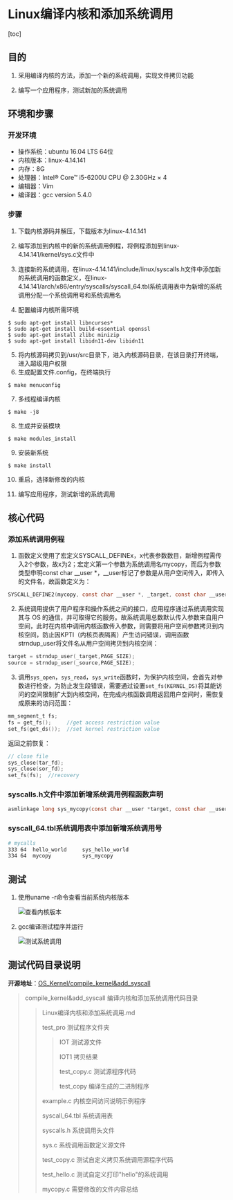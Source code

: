 # Linux编译内核和添加系统调用

[toc]

## 目的

1. 采用编译内核的方法，添加一个新的系统调用，实现文件拷贝功能

2. 编写一个应用程序，测试新加的系统调用

## 环境和步骤

### 开发环境

- 操作系统：ubuntu 16.04 LTS 64位
- 内核版本：linux-4.14.141
- 内存：8G
- 处理器：Intel® Core™ i5-6200U CPU @ 2.30GHz × 4 
- 编辑器：Vim
- 编译器：gcc version 5.4.0

### 步骤

1. 下载内核源码并解压，下载版本为linux-4.14.141

2. 编写添加到内核中的新的系统调用例程，将例程添加到linux-4.14.141/kernel/sys.c文件中

3. 连接新的系统调用，在linux-4.14.141/include/linux/syscalls.h文件中添加新的系统调用的函数定义，在linux-4.14.141/arch/x86/entry/syscalls/syscall_64.tbl系统调用表中为新增的系统调用分配一个系统调用号和系统调用名

4. 配置编译内核所需环境

```shell
$ sudo apt-get install libncurses* 
$ sudo apt-get install build-essential openssl 
$ sudo apt-get install zlibc minizip 
$ sudo apt-get install libidn11-dev libidn11
```

5. 将内核源码拷贝到/usr/src目录下，进入内核源码目录，在该目录打开终端，进入超级用户权限
6. 生成配置文件.config，在终端执行

```shell
$ make menuconfig
```

7. 多线程编译内核

```shell
$ make -j8
```

8. 生成并安装模块

```shell
$ make modules_install
```

9. 安装新系统

```shell
$ make install
```

10. 重启，选择新修改的内核

11. 编写应用程序，测试新增的系统调用

## 核心代码

### 添加系统调用例程

1. 函数定义使用了宏定义SYSCALL_DEFINEx，x代表参数数目，新增例程需传入2个参数，故x为2；宏定义第一个参数为系统调用名mycopy，而后为参数类型申明const char __user *，__user标记了参数是从用户空间传入，即传入的文件名，故函数定义为：

```c
SYSCALL_DEFINE2(mycopy, const char __user *, _target, const char __user *, _source)
```

2. 系统调用提供了用户程序和操作系统之间的接口，应用程序通过系统调用实现其与 OS 的通信，并可取得它的服务。故系统调用总数默认传入参数来自用户空间，此时在内核中调用内核函数传入参数，则需要将用户空间参数拷贝到内核空间，防止因KPTI（内核页表隔离）产生访问错误，调用函数strndup_user将文件名从用户空间拷贝到内核空间：

```c
target = strndup_user(_target,PAGE_SIZE);
source = strndup_user(_source,PAGE_SIZE);
```

3. 调用`sys_open`，`sys_read`，`sys_write`函数时，为保护内核空间，会首先对参数进行检查，为防止发生段错误，需要通过设置`set_fs(KERNEL_DS)`将其能访问的空间限制扩大到内核空间，在完成内核函数调用返回用户空间时，需恢复成原来的访问范围：


```c
mm_segment_t fs;
fs = get_fs();     //get access restriction value
set_fs(get_ds());  //set kernel restriction value
```

   返回之前恢复：

```c
// close file
sys_close(tar_fd);
sys_close(sor_fd);
set_fs(fs);  //recovery
```

### syscalls.h文件中添加新增系统调用例程函数声明

```c
asmlinkage long sys_mycopy(const char __user *target, const char __user *source);
```

### syscall_64.tbl系统调用表中添加新增系统调用号

```bash
# mycalls 
333 64  hello_world     sys_hello_world
334 64  mycopy          sys_mycopy
```

## 测试

1. 使用uname -r命令查看当前系统内核版本

   ![查看内核版本](http://mi_chuan.gitee.io/blog/查看内核版本.png)

2. gcc编译测试程序并运行

   ![测试系统调用](http://mi_chuan.gitee.io/blog/测试系统调用.png)

## 测试代码目录说明

**开源地址**：[OS_Kernel/compile_kernel&add_syscall](https://github.com/MiChuan/OS_Kernel/tree/master/compile_kernel%26add_syscall)

> compile_kernel&add_syscall    编译内核和添加系统调用代码目录
>
> > Linux编译内核和添加系统调用.md
> >
> > test_pro             测试程序文件夹
> >
> > > IOT                 测试源文件
> > >
> > > IOT1               拷贝结果
> > >
> > > test_copy.c    测试源程序代码
> > >
> > > test_copy       编译生成的二进制程序
> >
> > example.c          内核空间访问说明示例程序
> >
> > syscall_64.tbl     系统调用表
> >
> > syscalls.h            系统调用头文件
> >
> > sys.c                    系统调用函数定义源文件
> >
> > test_copy.c         测试自定义拷贝系统调用源程序代码
> >
> > test_hello.c         测试自定义打印"hello"的系统调用
> >
> > mycopy.c            需要修改的文件内容总结
